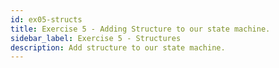 ```yaml
---
id: ex05-structs
title: Exercise 5 - Adding Structure to our state machine.
sidebar_label: Exercise 5 - Structures
description: Add structure to our state machine.
---
```

